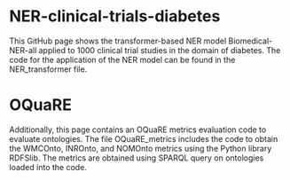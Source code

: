 # NER-clinical-trials-diabetes
This GitHub page shows the transformer-based NER model Biomedical-NER-all applied to 1000 clinical trial studies in the domain of diabetes. The code for the application of the NER model can be found in the NER_transformer file. 

# OQuaRE
Additionally, this page contains an OQuaRE metrics evaluation code to evaluate ontologies. The file OQuaRE_metrics includes the code to obtain the WMCOnto, INROnto, and NOMOnto metrics using the Python library RDFSlib. The metrics are obtained using SPARQL 
query on ontologies loaded into the code.  
